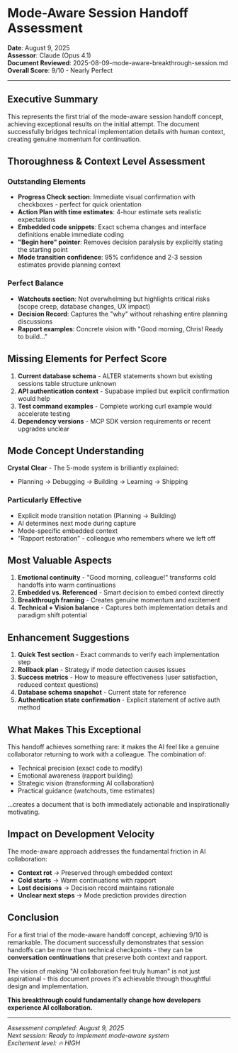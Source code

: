 # Mode-Aware Session Handoff Assessment
**Date**: August 9, 2025  
**Assessor**: Claude (Opus 4.1)  
**Document Reviewed**: 2025-08-09-mode-aware-breakthrough-session.md  
**Overall Score**: 9/10 - Nearly Perfect  

---

## Executive Summary

This represents the first trial of the mode-aware session handoff concept, achieving exceptional results on the initial attempt. The document successfully bridges technical implementation details with human context, creating genuine momentum for continuation.

## Thoroughness & Context Level Assessment

### Outstanding Elements
- **Progress Check section**: Immediate visual confirmation with checkboxes - perfect for quick orientation
- **Action Plan with time estimates**: 4-hour estimate sets realistic expectations
- **Embedded code snippets**: Exact schema changes and interface definitions enable immediate coding
- **"Begin here" pointer**: Removes decision paralysis by explicitly stating the starting point
- **Mode transition confidence**: 95% confidence and 2-3 session estimates provide planning context

### Perfect Balance
- **Watchouts section**: Not overwhelming but highlights critical risks (scope creep, database changes, UX impact)
- **Decision Record**: Captures the "why" without rehashing entire planning discussions
- **Rapport examples**: Concrete vision with "Good morning, Chris! Ready to build..."

## Missing Elements for Perfect Score

1. **Current database schema** - ALTER statements shown but existing sessions table structure unknown
2. **API authentication context** - Supabase implied but explicit confirmation would help
3. **Test command examples** - Complete working curl example would accelerate testing
4. **Dependency versions** - MCP SDK version requirements or recent upgrades unclear

## Mode Concept Understanding

**Crystal Clear** - The 5-mode system is brilliantly explained:
- Planning → Debugging → Building → Learning → Shipping

### Particularly Effective
- Explicit mode transition notation (Planning → Building)
- AI determines next mode during capture
- Mode-specific embedded context
- "Rapport restoration" - colleague who remembers where we left off

## Most Valuable Aspects

1. **Emotional continuity** - "Good morning, colleague!" transforms cold handoffs into warm continuations
2. **Embedded vs. Referenced** - Smart decision to embed context directly
3. **Breakthrough framing** - Creates genuine momentum and excitement
4. **Technical + Vision balance** - Captures both implementation details and paradigm shift potential

## Enhancement Suggestions

1. **Quick Test section** - Exact commands to verify each implementation step
2. **Rollback plan** - Strategy if mode detection causes issues
3. **Success metrics** - How to measure effectiveness (user satisfaction, reduced context questions)
4. **Database schema snapshot** - Current state for reference
5. **Authentication state confirmation** - Explicit statement of active auth method

## What Makes This Exceptional

This handoff achieves something rare: it makes the AI feel like a genuine collaborator returning to work with a colleague. The combination of:
- Technical precision (exact code to modify)
- Emotional awareness (rapport building)
- Strategic vision (transforming AI collaboration)
- Practical guidance (watchouts, time estimates)

...creates a document that is both immediately actionable and inspirationally motivating.

## Impact on Development Velocity

The mode-aware approach addresses the fundamental friction in AI collaboration:
- **Context rot** → Preserved through embedded context
- **Cold starts** → Warm continuations with rapport
- **Lost decisions** → Decision record maintains rationale
- **Unclear next steps** → Mode prediction provides direction

## Conclusion

For a first trial of the mode-aware handoff concept, achieving 9/10 is remarkable. The document successfully demonstrates that session handoffs can be more than technical checkpoints - they can be **conversation continuations** that preserve both context and rapport.

The vision of making "AI collaboration feel truly human" is not just aspirational - this document proves it's achievable through thoughtful design and implementation.

**This breakthrough could fundamentally change how developers experience AI collaboration.**

---

*Assessment completed: August 9, 2025*  
*Next session: Ready to implement mode-aware system*  
*Excitement level: 🔥 HIGH*